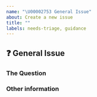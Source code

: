 ```yaml
---
name: "\U00002753 General Issue"
about: Create a new issue
title: ""
labels: needs-triage, guidance
---
```


## :question: General Issue

### The Question
<!--
Ask your question here. Include any details relevant. Make sure you are not falling prey to the [X/Y problem][2]!

[2]: http://xyproblem.info
-->

### Other information
<!-- e.g. detailed explanation, stacktraces, related issues, suggestions on how to fix, links for us to have context, eg. associated pull-request, stackoverflow, gitter, etc -->